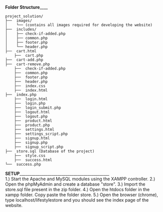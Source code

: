 ________________________________________Folder Structure____________________________________________
	
	project_solution/
	├──  images/
	│    └── (contains all images required for developing the website)
	├──  includes/	 
	│    ├── check-if-added.php
	│    ├── common.php
	│    ├── footer.php
	│    └── header.php
	├──  cart.html
        ├──  cart.php
	├──  cart-add.php
	├──  cart-remove.php 
        ├──  check-if-added.php
        ├──  common.php
        ├──  footer.php
        ├──  header.php
        ├──  index.css
        ├──  index.html
	├──  index.php
        ├──  login.html
        ├──  login.php
        ├──  login_submit.php
        ├──  logout.html
        ├──  logout.php
        ├──  product.html
        ├──  product.php
        ├──  settings.html
        ├──  settings_script.php
        ├──  signup.html
        ├──  signup.php
        ├──  signup_script.php
	├──  store.sql (Database of the project)
        ├──  style.css
        ├──  success.html
	└──  success.php
____________________________________________SETUP_________________________________________________________________________________________				
1.) Start the Apache and MySQL modules using the XAMPP controller.
2.) Open the phpMyAdmin and create a database "store". 
3.) Import the store.sql file present in the zip folder.
4.) Open the htdocs folder in the xampp folder. Copy paste the folder store.
5.) Open the browser (chrome), type localhost/lifestylestore and you should see the index page of the website.
